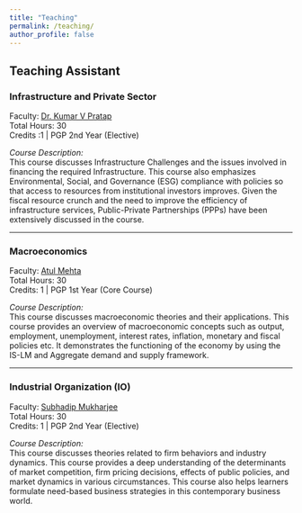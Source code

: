 ```yaml
---
title: "Teaching"
permalink: /teaching/
author_profile: false
---
```


## Teaching Assistant

### Infrastructure and Private Sector

Faculty: [Dr. Kumar V Pratap](https://www.linkedin.com/in/kumar-v-pratap-phd-aaa65428/) \
Total Hours:  30 \
Credits :1 | PGP 2nd Year (Elective) 

*Course Description:* \
This course discusses Infrastructure Challenges and the issues involved in financing the required Infrastructure. This course also emphasizes Environmental, Social, and Governance (ESG) compliance with policies so that access to resources from institutional investors improves. Given the fiscal resource crunch and the need to improve the efficiency of infrastructure services, Public-Private Partnerships (PPPs) have been extensively discussed in the course. 

---

### Macroeconomics  

Faculty: [Atul Mehta](https://www.iimshillong.ac.in/faculty/atul-mehta/) \
Total Hours: 30 \
Credits: 1 |  PGP 1st Year (Core Course)

*Course Description:* \
This course discusses macroeconomic theories and their applications. This course provides an overview of macroeconomic concepts such as output, employment, unemployment, interest rates, inflation, monetary and fiscal policies etc. It demonstrates the functioning of the economy by using the IS-LM and Aggregate demand and supply framework. 

---

### Industrial Organization (IO)

Faculty: [Subhadip Mukharjee](https://www.iimshillong.ac.in/faculty/subhadip-mukherjee) \
Total Hours: 30 \
Credits: 1 |  PGP 2nd Year (Elective) 

*Course Description:* \
This course discusses theories related to firm behaviors and industry dynamics. This course provides a deep understanding of the determinants of market competition, firm pricing decisions, effects of public policies, and market dynamics in various circumstances. This course also helps learners formulate need-based business strategies in this contemporary business world. 
